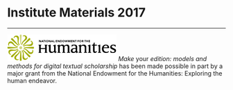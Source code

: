 # Institute Materials 2017
____
![NEH logo](/images/neh_logo_horizontal_rgb.jpg) _Make_ your _edition: models and methods for digital textual scholarship_ has been made possible in part by a major grant from the National Endowment for the Humanities: Exploring the human endeavor.